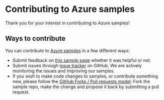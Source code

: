 # Contributing to Azure samples

Thank you for your interest in contributing to Azure samples!

## Ways to contribute

You can contribute to [Azure samples](https://github.com/Azure-Samples/sql-database-dotnet-manage-import-export-db) in a few different ways:

- Submit feedback on [this sample page](https://azure.microsoft.com/documentation/samples/sql-database-dotnet-manage-import-export-db/) whether it was helpful or not.  
- Submit issues through [issue tracker](https://github.com/Azure-Samples/sql-database-dotnet-manage-import-export-db/issues) on GitHub. We are actively monitoring the issues and improving our samples.
- If you wish to make code changes to samples, or contribute something new, please follow the [GitHub Forks / Pull requests model](https://help.github.com/articles/fork-a-repo/): Fork the sample repo, make the change and propose it back by submitting a pull request.